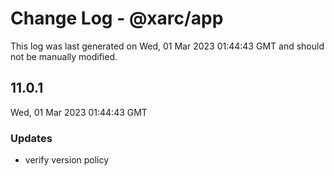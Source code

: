 # Change Log - @xarc/app

This log was last generated on Wed, 01 Mar 2023 01:44:43 GMT and should not be manually modified.

## 11.0.1
Wed, 01 Mar 2023 01:44:43 GMT

### Updates

- verify version policy

